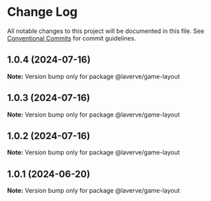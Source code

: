 # Change Log

All notable changes to this project will be documented in this file.
See [Conventional Commits](https://conventionalcommits.org) for commit guidelines.

## 1.0.4 (2024-07-16)

**Note:** Version bump only for package @laverve/game-layout

## 1.0.3 (2024-07-16)

**Note:** Version bump only for package @laverve/game-layout

## 1.0.2 (2024-07-16)

**Note:** Version bump only for package @laverve/game-layout

## 1.0.1 (2024-06-20)

**Note:** Version bump only for package @laverve/game-layout
